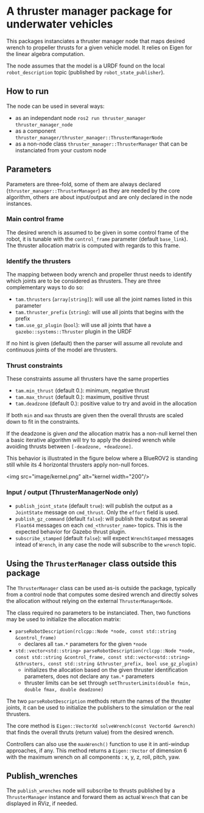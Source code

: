 # A thruster manager package for underwater vehicles

This packages instanciates a thruster manager node that maps desired wrench to propeller thrusts for a given vehicle model. It relies on Eigen for the linear algebra computation.

The node assumes that the model is a URDF found on the local `robot_description` topic (published by `robot_state_publisher`).

## How to run

The node can be used in several ways:

- as an independant node `ros2 run thruster_manager thruster_manager_node`
- as a component `thruster_manager/thruster_manager::ThrusterManagerNode`
- as a non-node class `thruster_manager::ThrusterManager` that can be instanciated from your custom node

## Parameters

Parameters are three-fold, some of them are always declared (`thruster_manager::ThrusterManager`) as they are needed by the core algorithm, others are about input/output and are only declared in the node instances.

### Main control frame

The desired wrench is assumed to be given in some control frame of the robot, it is tunable with the `control_frame` parameter (default `base_link`). The thruster allocation matrix is computed with regards to this frame.

### Identify the thrusters

The mapping between body wrench and propeller thrust needs to identify which joints are to be considered as thrusters. They are three complementary ways to do so:

- `tam.thrusters` (`array[string]`): will use all the joint names listed in this parameter
- `tam.thruster_prefix` (`string`): will use all joints that begins with the prefix
- `tam.use_gz_plugin` (`bool`): will use all joints that have a `gazebo::systems::Thruster` plugin in the URDF

If no hint is given (default) then the parser will assume all revolute and continuous joints of the model are thrusters.

### Thrust constraints

These constraints assume all thrusters have the same properties

- `tam.min_thrust` (default 0.): minimum, negative thrust
- `tam.max_thrust` (default 0.): maximum, positive thrust
- `tam.deadzone` (default 0.): positive value to try and avoid in the allocation

If both `min` and `max` thrusts are given then the overall thrusts are scaled down to fit in the constraints.

If the deadzone is given *and* the allocation matrix has a non-null kernel then a basic iterative algorithm will try to apply the desired wrench while avoiding thrusts between `[-deadzone, +deadzone]`.

This behavior is illustrated in the figure below where a BlueROV2 is standing still while its 4 horizontal thrusters apply non-null forces.


<img src="image/kernel.png" alt="kernel width="200"/>

### Input / output (ThrusterManagerNode only)

- `publish_joint_state` (default `true`): will publish the output as a `JointState` message on `cmd_thrust`. Only the `effort` field is used.
- `publish_gz_command` (default `false`): will publish the output as several `Float64` messages on each `cmd_<thruster_name>` topics. This is the expected behavior for Gazebo thrust plugin.
- `subscribe_stamped` (default `false`): will expect `WrenchStamped` messages intead of `Wrench`, in any case the node will subscribe to the `wrench` topic.

## Using the `ThrusterManager` class outside this package

The `ThrusterManager` class can be used as-is outside the package, typically from a control node that computes some desired wrench and directly solves the allocation without relying on the external `ThrusterManagerNode`.

The class required no parameters to be instanciated. Then, two functions may be used to initialize the allocation matrix:
- `parseRobotDescription(rclcpp::Node *node, const std::string &control_frame)`
    - declares all `tam.*` parameters for the given `*node`
- `std::vector<std::string> parseRobotDescription(rclcpp::Node *node, const std::string &control_frame, const std::vector<std::string> &thrusters, const std::string &thruster_prefix, bool use_gz_plugin)`
    - initializes the allocation based on the given thruster identification parameters, does not declare any `tam.*` parameters
    - thruster limits can be set through `setThrusterLimits(double fmin, double fmax, double deadzone)`

The two `parseRobotDescription` methods return the names of the thruster joints, it can be used to initialize the publishers to the simulation or the real thrusters.

The core method is `Eigen::VectorXd solveWrench(const Vector6d &wrench)` that finds the overall thruts (return value) from the desired wrench.

Controllers can also use the `maxWrench()` function to use it in anti-windup approaches, if any. This method returns a `Eigen::Vector` of dimension 6 with the maximum wrench on all components : x, y, z, roll, pitch, yaw.


## Publish_wrenches

The `publish_wrenches` node will subscribe to thrusts published by a `ThrusterManager` instance and forward them as actual `Wrench` that can be displayed in RViz, if needed.
